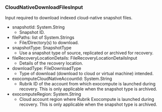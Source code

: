 ### CloudNativeDownloadFilesInput
Input required to download indexed cloud-native snapshot files.

- snapshotId: System.String
  - Snapshot ID.
- filePaths: list of System.Strings
  - File/Directory(s) to download.
- snapshotType: SnapshotType
  - Use a snapshot type of source, replicated or archived for recovery.
- fileRecoveryLocationDetails: FileRecoveryLocationDetailsInput
  - Details of the recovery location.
- downloadType: FileDownloadType
  - Type of download (download to cloud or virtual machine) intended.
- exocomputeCloudNativeAccountId: System.String
  - Rubrik ID of the account from which exocompute is launched during recovery. This is only applicable when the snapshot type is archived.
- exocomputeRegion: System.String
  - Cloud account region where Rubrik Exocompute is launched during recovery. This is only applicable when the snapshot type is archived.
